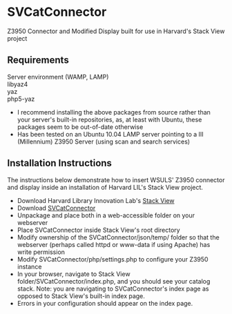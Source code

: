 # SVCatConnector

Z3950 Connector and Modified Display built for use in Harvard's Stack View project


## Requirements

Server environment (WAMP, LAMP)  
libyaz4  
yaz  
php5-yaz  
* I recommend installing the above packages from source rather than your server's built-in repositories, as, at least with Ubuntu, these packages seem to be out-of-date otherwise  
* Has been tested on an Ubuntu 10.04 LAMP server pointing to a III (Millennium) Z3950 Server (using scan and search services)  


## Installation Instructions

The instructions below demonstrate how to insert WSULS' Z3950 connector and display inside an installation of Harvard LIL's Stack View project.

* Download Harvard Library Innovation Lab's [Stack View](https://github.com/harvard-lil/stackview)</a>
* Download [SVCatConnector](#)
* Unpackage and place both in a web-accessible folder on your webserver
* Place SVCatConnector inside Stack View's root directory
* Modify ownership of the SVCatConnector/json/temp/ folder so that the webserver (perhaps called httpd or www-data if using Apache) has write permission
* Modify SVCatConnector/php/settings.php to configure your Z3950 instance
* In your browser, navigate to Stack View folder/SVCatConnector/index.php, and you should see your catalog stack. Note: you are navigating to SVCatConnector's index page as opposed to Stack View's built-in index page.
* Errors in your configuration should appear on the index page.
